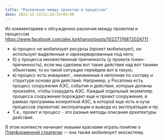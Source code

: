 ```yaml
---
title: "Различение между проектом и процессом"
date: 2021-12-11T22:24:21+03:00
---
```


Из комментариев к обсуждению различия между проектом и процессом https://www.facebook.com/alex.turkhanov/posts/10227176872024711 :
- а) процесс не мобилизует ресурсы (проект мобилизует), он использует выделенные и зарезервированные под него;
- б) у процесса множественная причинность (у проекта токен-причинность), если мы сделаем вот такие действия над вот такими объектами, то из такой ситуации перейдем вот в такую;
- в) процесс есть инвариант , неизменная и неполная по составу и структуре *основа* для действий. Например, у Росатома есть процесс сооружения АЭС, события и действия, которые должны произойти, чтобы соорудить АЭС. Каждый отдельный экземпляр процесса сооружения порождает еще и проект сооружения, в рамках программы конкретной АЭС, в которой еще есть и куча процессов (проектов) эксплуатации и вывода из эксплуатации и пр.
- Т.е., проект и процесс - это разные методы описания *архитектуры действия*.

В этом контексте начинает новыми красками играть понятие о [Платформенной стратегии](https://platformdesigntoolkit.com/toolkit/) -- она также *мобилизует* экосистему.
